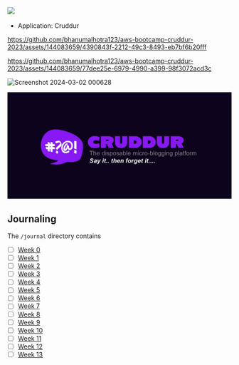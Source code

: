 ![](https://codefactory-us-east-1-prod-default-build-badges.s3.amazonaws.com/unknown.svg)
- Application: Cruddur



https://github.com/bhanumalhotra123/aws-bootcamp-cruddur-2023/assets/144083659/4390843f-2212-49c3-8493-eb7bf6b20fff



https://github.com/bhanumalhotra123/aws-bootcamp-cruddur-2023/assets/144083659/77dee25e-6979-4990-a399-98f3072acd3c








![Screenshot 2024-03-02 000628](https://github.com/bhanumalhotra123/aws-bootcamp-cruddur-2023/assets/144083659/7e7523b7-5f79-4653-9b37-ce2774bcde3f)

![Cruddur Graphic](_docs/assets/cruddur-banner.jpg)

## Journaling 

The `/journal` directory contains

- [ ] [Week 0](journal/week0.md)
- [ ] [Week 1](journal/week1.md)
- [ ] [Week 2](journal/week2.md)
- [ ] [Week 3](journal/week3.md)
- [ ] [Week 4](journal/week4.md)
- [ ] [Week 5](journal/week5.md)
- [ ] [Week 6](journal/week6.md)
- [ ] [Week 7](journal/week7.md)
- [ ] [Week 8](journal/week8.md)
- [ ] [Week 9](journal/week9.md)
- [ ] [Week 10](journal/week10.md)
- [ ] [Week 11](journal/week11.md)
- [ ] [Week 12](journal/week12.md)
- [ ] [Week 13](journal/week13.md)
